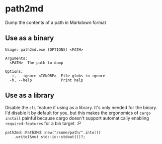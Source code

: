 # path2md

Dump the contents of a path in Markdown format

## Use as a binary

```
Usage: path2md.exe [OPTIONS] <PATH>

Arguments:
  <PATH>  The path to dump

Options:
  -i, --ignore <IGNORE>  File globs to ignore
  -h, --help             Print help
```

## Use as a library

Disable the `cli` feature if using as a library. It's only needed for the binary. I'd disable it by default for you, but this makes the ergonomics of `cargo install` painful because cargo doesn't support automatically enabling `required-features` for a bin target. :P

```
path2md::Path2Md::new("/some/path/".into())
    .write(&mut std::io::stdout())?;
```
